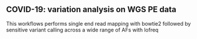 COVID-19: variation analysis on WGS PE data
-------------------------------------------

This workflows performs single end read mapping with bowtie2 followed by
sensitive variant calling across a wide range of AFs with lofreq
